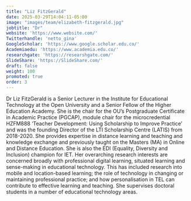 ```yaml
---
title: "Liz FitzGerald"
date: 2025-03-29T14:04:11-05:00
image: "images/team/elizabeth-fitzgerald.jpg"
jobtitle: "Dr"
website: 'https://www.website.com/'
Twitterhandle: 'netto_gina'
GoogleScholar: 'https://www.google.scholar.edu.co/'
Academiaedu: 'https://www.academia.edu.co/'
researchgate: 'https://researshgate.com/'
SlideShare: 'https://SlideShare.com/'
draft: false
weight: 100
promoted: true
order: 3
---
```

Dr Liz FitzGerald is a Senior Lecturer in the Institute for Educational Technology at the Open University and a Senior Fellow of the Higher Education Academy. She is the chair for the OU’s Postgraduate Certificate in Academic Practice (PGCAP), module chair for the microcredential HZFM888 ‘Teacher Development: Using Scholarship to Improve Practice’ and was the founding Director of the LTI Scholarship Centre (LATIS) from 2018-2020. She provides expertise in distance learning and teaching and knowledge exchange and previously taught on the Masters (MA) in Online and Distance Education. She is also the EDI (Equality, Diversity and Inclusion) champion for IET. Her overarching research interests are concerned broadly with professional digital learning, situated learning and sense-making in educational technology. This has included research into mobile and location-based learning; the role of technology in changing or maintaining professional practice; and how personalisation in TEL can contribute to effective learning and teaching. She supervises doctoral students in a number of educational technology areas.